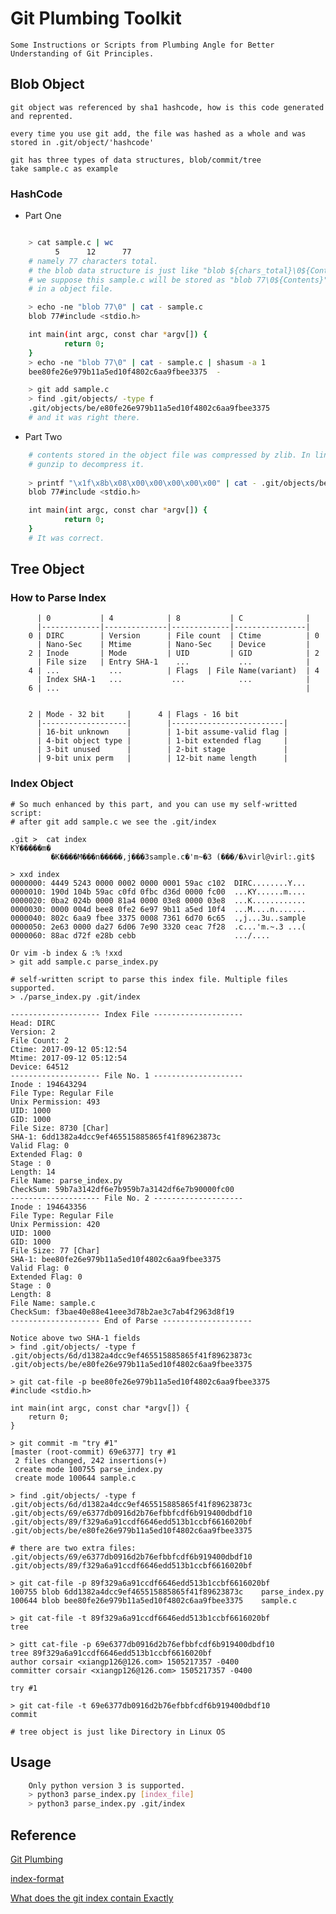 # Git Plumbing Toolkit
    Some Instructions or Scripts from Plumbing Angle for Better Understanding of Git Principles.

## Blob Object
    git object was referenced by sha1 hashcode, how is this code generated and reprented.

    every time you use git add, the file was hashed as a whole and was stored in .git/object/'hashcode'

    git has three types of data structures, blob/commit/tree
    take sample.c as example

### HashCode

* Part One 
``` bash

    > cat sample.c | wc
          5      12      77
    # namely 77 characters total. 
    # the blob data structure is just like "blob ${chars_total}\0${Contents}"
    # we suppose this sample.c will be stored as "blob 77\0${Contents}" 
    # in a object file.

    > echo -ne "blob 77\0" | cat - sample.c
    blob 77#include <stdio.h>

    int main(int argc, const char *argv[]) {
            return 0;
    }
    > echo -ne "blob 77\0" | cat - sample.c | shasum -a 1
    bee80fe26e979b11a5ed10f4802c6aa9fbee3375  -

    > git add sample.c
    > find .git/objects/ -type f
    .git/objects/be/e80fe26e979b11a5ed10f4802c6aa9fbee3375
    # and it was right there.

```
* Part Two
```bash
    # contents stored in the object file was compressed by zlib. In linux we can use 
    # gunzip to decompress it.
    
    > printf "\x1f\x8b\x08\x00\x00\x00\x00\x00" | cat - .git/objects/be/e80fe26e979b11a5ed10f4802c6aa9fbee3375 | gzip -d 2>/dev/null
    blob 77#include <stdio.h>

    int main(int argc, const char *argv[]) {
            return 0;
    }
    # It was correct.

```

## Tree Object

### How to Parse Index

          | 0           | 4            | 8           | C              |
          |-------------|--------------|-------------|----------------|
        0 | DIRC        | Version      | File count  | Ctime          | 0
          | Nano-Sec    | Mtime        | Nano-Sec    | Device         |
        2 | Inode       | Mode         | UID         | GID            | 2
          | File size   | Entry SHA-1    ...           ...            |
        4 | ...           ...          | Flags  | File Name(variant)  | 4
          | Index SHA-1   ...           ...            ...            |
        6 | ...                                                       |


        2 | Mode - 32 bit     |      4 | Flags - 16 bit
          |-------------------|        |-------------------------|
          | 16-bit unknown    |        | 1-bit assume-valid flag |
          | 4-bit object type |        | 1-bit extended flag     |
          | 3-bit unused      |        | 2-bit stage             |
          | 9-bit unix perm   |        | 12-bit name length      |

### Index Object
    # So much enhanced by this part, and you can use my self-writted script: 
    # after git add sample.c we see the .git/index

    .git >  cat index
    KY�����m�
             �K����M���n�����,j���3sample.c�'m~�3 (���/�λvirl@virl:.git$

    > xxd index
    0000000: 4449 5243 0000 0002 0000 0001 59ac c102  DIRC........Y...
    0000010: 190d 104b 59ac c0fd 0fbc d36d 0000 fc00  ...KY......m....
    0000020: 0ba2 024b 0000 81a4 0000 03e8 0000 03e8  ...K............
    0000030: 0000 004d bee8 0fe2 6e97 9b11 a5ed 10f4  ...M....n.......
    0000040: 802c 6aa9 fbee 3375 0008 7361 6d70 6c65  .,j...3u..sample
    0000050: 2e63 0000 da27 6d06 7e90 3320 ceac 7f28  .c...'m.~.3 ...(
    0000060: 88ac d72f e28b cebb                      .../....

    Or vim -b index & :% !xxd
    > git add sample.c parse_index.py
    
    # self-written script to parse this index file. Multiple files supported.
    > ./parse_index.py .git/index

    -------------------- Index File --------------------
    Head: DIRC
    Version: 2
    File Count: 2
    Ctime: 2017-09-12 05:12:54
    Mtime: 2017-09-12 05:12:54
    Device: 64512
    -------------------- File No. 1 --------------------
    Inode : 194643294
    File Type: Regular File
    Unix Permission: 493
    UID: 1000
    GID: 1000
    File Size: 8730 [Char]
    SHA-1: 6dd1382a4dcc9ef465515885865f41f89623873c
    Valid Flag: 0
    Extended Flag: 0
    Stage : 0
    Length: 14
    File Name: parse_index.py
    CheckSum: 59b7a3142df6e7b959b7a3142df6e7b90000fc00
    -------------------- File No. 2 --------------------
    Inode : 194643356
    File Type: Regular File
    Unix Permission: 420
    UID: 1000
    GID: 1000
    File Size: 77 [Char]
    SHA-1: bee80fe26e979b11a5ed10f4802c6aa9fbee3375
    Valid Flag: 0
    Extended Flag: 0
    Stage : 0
    Length: 8
    File Name: sample.c
    CheckSum: f3bae40e88e41eee3d78b2ae3c7ab4f2963d8f19
    -------------------- End of Parse --------------------
    
    Notice above two SHA-1 fields
    > find .git/objects/ -type f
    .git/objects/6d/d1382a4dcc9ef465515885865f41f89623873c
    .git/objects/be/e80fe26e979b11a5ed10f4802c6aa9fbee3375
    
    > git cat-file -p bee80fe26e979b11a5ed10f4802c6aa9fbee3375
    #include <stdio.h>
    
    int main(int argc, const char *argv[]) {
        return 0;
    }
    
    > git commit -m "try #1"
    [master (root-commit) 69e6377] try #1
     2 files changed, 242 insertions(+)
     create mode 100755 parse_index.py
     create mode 100644 sample.c
    
    > find .git/objects/ -type f
    .git/objects/6d/d1382a4dcc9ef465515885865f41f89623873c
    .git/objects/69/e6377db0916d2b76efbbfcdf6b919400dbdf10
    .git/objects/89/f329a6a91ccdf6646edd513b1ccbf6616020bf
    .git/objects/be/e80fe26e979b11a5ed10f4802c6aa9fbee3375
    
    # there are two extra files:
    .git/objects/69/e6377db0916d2b76efbbfcdf6b919400dbdf10
    .git/objects/89/f329a6a91ccdf6646edd513b1ccbf6616020bf
    
    > git cat-file -p 89f329a6a91ccdf6646edd513b1ccbf6616020bf
    100755 blob 6dd1382a4dcc9ef465515885865f41f89623873c    parse_index.py
    100644 blob bee80fe26e979b11a5ed10f4802c6aa9fbee3375    sample.c
    
    > git cat-file -t 89f329a6a91ccdf6646edd513b1ccbf6616020bf
    tree
    
    > gitt cat-file -p 69e6377db0916d2b76efbbfcdf6b919400dbdf10
    tree 89f329a6a91ccdf6646edd513b1ccbf6616020bf
    author corsair <xiangp126@126.com> 1505217357 -0400
    committer corsair <xiangp126@126.com> 1505217357 -0400
    
    try #1
    
    > git cat-file -t 69e6377db0916d2b76efbbfcdf6b919400dbdf10
    commit
    
    # tree object is just like Directory in Linux OS

## Usage

```bash    
    Only python version 3 is supported.
    > python3 parse_index.py [index_file]
    > python3 parse_index.py .git/index

```    

## Reference 

[Git Plumbing](http://git.oschina.net/progit/9-Git-%E5%86%85%E9%83%A8%E5%8E%9F%E7%90%86.html)

[index-format](https://github.com/git/git/blob/master/Documentation/technical/index-format.txt)

[What does the git index contain Exactly](https://stackoverflow.com/questions/4084921/what-does-the-git-index-contain-exactly/4086986#4086986)

